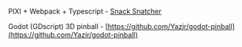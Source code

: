 PIXI + Webpack + Typescript - [Snack Snatcher](https://github.com/Yazir/snacksnatcher)

Godot (GDscript) 3D pinball - [https://github.com/Yazir/godot-pinball](https://github.com/Yazir/godot-pinball)
